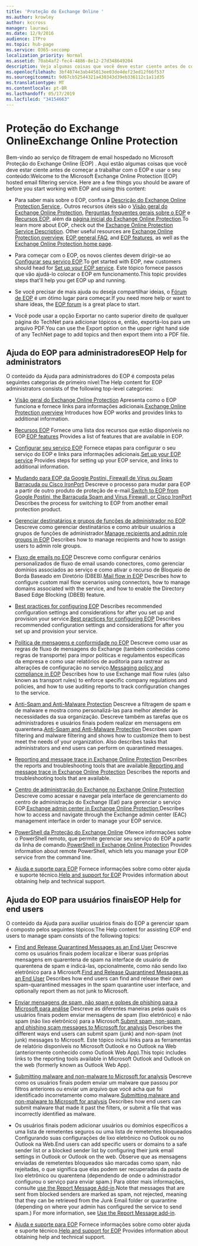 ```yaml
---
title: 'Proteção do Exchange Online '
ms.author: krowley
author: kccross
manager: laurawi
ms.date: 12/9/2016
audience: ITPro
ms.topic: hub-page
ms.service: O365-seccomp
localization_priority: Normal
ms.assetid: 70ab4af2-fec4-4886-8e12-27d348649204
description: Veja algumas coisas que você deve estar ciente antes de começar a trabalhar com o EOP.
ms.openlocfilehash: 3bf4874e3ab445813ee03de4def23ed12f66f537
ms.sourcegitcommit: 9d67cb52544321a430343d39eb336112c1a11d35
ms.translationtype: MT
ms.contentlocale: pt-BR
ms.lasthandoff: 05/17/2019
ms.locfileid: "34154663"
---
```

# <a name="exchange-online-protection"></a><span data-ttu-id="deb13-103">Proteção do Exchange Online</span><span class="sxs-lookup"><span data-stu-id="deb13-103">Exchange Online Protection</span></span> 

<span data-ttu-id="deb13-p101">Bem-vindo ao serviço de filtragem de email hospedado no Microsoft Proteção do Exchange Online (EOP) . Aqui estão algumas coisas que você deve estar ciente antes de começar a trabalhar com o EOP e usar o seu conteúdo:</span><span class="sxs-lookup"><span data-stu-id="deb13-p101">Welcome to the Microsoft Exchange Online Protection (EOP) hosted email filtering service. Here are a few things you should be aware of before you start working with EOP and using this content:</span></span>
  
- <span data-ttu-id="deb13-p102">Para saber mais sobre o EOP, confira a [Descrição do Exchange Online Protection Service ](https://go.microsoft.com/fwlink/p/?LinkId=320619). Outros recursos úteis são o [Visão geral do Exchange Online Protection](exchange-online-protection-overview.md), [Perguntas frequentes gerais sobre o EOP](eop-general-faq.md) e [Recursos EOP](eop-features.md), além da [página inicial do Exchange Online Protection](https://go.microsoft.com/fwlink/?LinkId=279912).</span><span class="sxs-lookup"><span data-stu-id="deb13-p102">To learn more about EOP, check out the [Exchange Online Protection Service Description](https://go.microsoft.com/fwlink/p/?LinkId=320619). Other useful resources are [Exchange Online Protection overview](exchange-online-protection-overview.md), [EOP general FAQ](eop-general-faq.md), and [EOP features](eop-features.md), as well as the [Exchange Online Protection home page](https://go.microsoft.com/fwlink/?LinkId=279912).</span></span>
    
- <span data-ttu-id="deb13-108">Para começar com o EOP, os novos clientes devem dirigir-se ao [Configurar seu serviço EOP](set-up-your-eop-service.md).</span><span class="sxs-lookup"><span data-stu-id="deb13-108">To get started with EOP, new customers should head for [Set up your EOP service](set-up-your-eop-service.md).</span></span> <span data-ttu-id="deb13-109">Este tópico fornece passos que vão ajudá-lo colocar o EOP em funcionamento.</span><span class="sxs-lookup"><span data-stu-id="deb13-109">This topic provides steps that'll help you get EOP up and running.</span></span> 
    
- <span data-ttu-id="deb13-110">Se você precisar de mais ajuda ou deseja compartilhar ideias, o [Fórum de EOP](https://go.microsoft.com/fwlink/?LinkId=285351) é um ótimo lugar para começar.</span><span class="sxs-lookup"><span data-stu-id="deb13-110">If you need more help or want to share ideas, the [EOP forum](https://go.microsoft.com/fwlink/?LinkId=285351) is a great place to start.</span></span> 
    
- <span data-ttu-id="deb13-111">Você pode usar a opção Exportar no canto superior direito de qualquer página do TechNet para adicionar tópicos e, então, exportá-los para um arquivo PDF.</span><span class="sxs-lookup"><span data-stu-id="deb13-111">You can use the Export option on the upper right hand side of any TechNet page to add topics and then export them into a PDF file.</span></span> 
    
## <a name="eop-help-for-administrators"></a><span data-ttu-id="deb13-112">Ajuda do EOP para administradores</span><span class="sxs-lookup"><span data-stu-id="deb13-112">EOP Help for administrators</span></span>

<span data-ttu-id="deb13-113">O conteúdo da Ajuda para administradores do EOP é composta pelas seguintes categorias de primeiro nível:</span><span class="sxs-lookup"><span data-stu-id="deb13-113">The Help content for EOP administrators consists of the following top-level categories:</span></span>
  
- <span data-ttu-id="deb13-114">[Visão geral do Exchange Online Protection](exchange-online-protection-overview.md) Apresenta como o EOP funciona e fornece links para informações adicionais.</span><span class="sxs-lookup"><span data-stu-id="deb13-114">[Exchange Online Protection overview](exchange-online-protection-overview.md) Introduces how EOP works and provides links to additional information.</span></span> 
    
- <span data-ttu-id="deb13-115">[Recursos EOP](eop-features.md) Fornece uma lista dos recursos que estão disponíveis no EOP.</span><span class="sxs-lookup"><span data-stu-id="deb13-115">[EOP features](eop-features.md) Provides a list of features that are available in EOP.</span></span> 
    
- <span data-ttu-id="deb13-116">[Configurar seu serviço EOP](set-up-your-eop-service.md) Fornece etapas para configurar o seu serviço do EOP e links para informações adicionais.</span><span class="sxs-lookup"><span data-stu-id="deb13-116">[Set up your EOP service](set-up-your-eop-service.md) Provides steps for setting up your EOP service, and links to additional information.</span></span> 
    
- <span data-ttu-id="deb13-117">[Mudando para EOP da Google Postini, Firewall de Vírus ou Spam Barracuda ou Cisco IronPort](switch-to-eop-from-google-postini-the-barracuda-spam-and-virus-firewall-or-cisco.md) Descreve o processo para mudar para EOP a partir de outro produto de proteção de e-mail.</span><span class="sxs-lookup"><span data-stu-id="deb13-117">[Switch to EOP from Google Postini, the Barracuda Spam and Virus Firewall, or Cisco IronPort](switch-to-eop-from-google-postini-the-barracuda-spam-and-virus-firewall-or-cisco.md) Describes the process for switching to EOP from another email protection product.</span></span> 
    
- <span data-ttu-id="deb13-118">[Gerenciar destinatários e grupos de funções de administrador no EOP](manage-recipients-and-admin-role-groups-in-eop.md) Descreve como gerenciar destinatários e como atribuir usuários a grupos de funções de administrador.</span><span class="sxs-lookup"><span data-stu-id="deb13-118">[Manage recipients and admin role groups in EOP](manage-recipients-and-admin-role-groups-in-eop.md) Describes how to manage recipients and how to assign users to admin role groups.</span></span> 
    
- <span data-ttu-id="deb13-119">[Fluxo de emails no EOP](mail-flow-in-eop.md) Descreve como configurar cenários personalizados de fluxo de email usando conectores, como gerenciar domínios associados ao serviço e como ativar o recurso de Bloqueio de Borda Baseado em Diretório (DBEB).</span><span class="sxs-lookup"><span data-stu-id="deb13-119">[Mail flow in EOP](mail-flow-in-eop.md) Describes how to configure custom mail flow scenarios using connectors, how to manage domains associated with the service, and how to enable the Directory Based Edge Blocking (DBEB) feature.</span></span> 
    
- <span data-ttu-id="deb13-120">[Best practices for configuring EOP](best-practices-for-configuring-eop.md) Describes recommended configuration settings and considerations for after you set up and provision your service.</span><span class="sxs-lookup"><span data-stu-id="deb13-120">[Best practices for configuring EOP](best-practices-for-configuring-eop.md) Describes recommended configuration settings and considerations for after you set up and provision your service.</span></span> 
    
- <span data-ttu-id="deb13-121">[Política de mensagens e conformidade no EOP](messaging-policy-and-compliance-in-eop.md) Descreve como usar as regras de fluxo de mensagens do Exchange (também conhecidas como regras de transporte) para impor políticas e regulamentos específicas da empresa e como usar relatórios de auditoria para rastrear as alterações de configuração no serviço.</span><span class="sxs-lookup"><span data-stu-id="deb13-121">[Messaging policy and compliance in EOP](messaging-policy-and-compliance-in-eop.md) Describes how to use Exchange mail flow rules (also known as transport rules) to enforce specific company regulations and policies, and how to use auditing reports to track configuration changes to the service.</span></span> 
    
- <span data-ttu-id="deb13-p104">[Anti-Spam and Anti-Malware Protection](http://technet.microsoft.com/library/93c6c227-7442-4293-b64d-ec8f15c928db.aspx) Descreve a filtragem de spam e de malware e mostra como personalizá-las para melhor atender às necessidades da sua organização. Descreve também as tarefas que os administradores e usuários finais podem realizar em mensagens em quarentena.</span><span class="sxs-lookup"><span data-stu-id="deb13-p104">[Anti-Spam and Anti-Malware Protection](http://technet.microsoft.com/library/93c6c227-7442-4293-b64d-ec8f15c928db.aspx) Describes spam filtering and malware filtering and shows how to customize them to best meet the needs of your organization. Also describes tasks that administrators and end users can perform on quarantined messages.</span></span> 
    
- <span data-ttu-id="deb13-124">[Reporting and message trace in Exchange Online Protection](reporting-and-message-trace-in-exchange-online-protection.md) Describes the reports and troubleshooting tools that are available.</span><span class="sxs-lookup"><span data-stu-id="deb13-124">[Reporting and message trace in Exchange Online Protection](reporting-and-message-trace-in-exchange-online-protection.md) Describes the reports and troubleshooting tools that are available.</span></span> 
    
- <span data-ttu-id="deb13-125">[Centro de administração do Exchange no Exchange Online Protection](../exchange-admin-center-in-exchange-online-protection-eop.md) Descreve como acessar e navegar pela interface de gerenciamento do centro de administração do Exchange (Eat) para gerenciar o serviço EOP.</span><span class="sxs-lookup"><span data-stu-id="deb13-125">[Exchange admin center in Exchange Online Protection ](../exchange-admin-center-in-exchange-online-protection-eop.md) Describes how to access and navigate through the Exchange admin center (EAC) management interface in order to manage your EOP service.</span></span> 
    
- <span data-ttu-id="deb13-126">[PowerShell da Proteção do Exchange Online](http://technet.microsoft.com/library/f7918a88-774a-405e-945b-bc2f5ee9f748.aspx) Oferece informações sobre o PowerShell remoto, que permite gerenciar seu serviço do EOP a partir da linha de comando.</span><span class="sxs-lookup"><span data-stu-id="deb13-126">[PowerShell in Exchange Online Protection](http://technet.microsoft.com/library/f7918a88-774a-405e-945b-bc2f5ee9f748.aspx) Provides information about remote PowerShell, which lets you manage your EOP service from the command line.</span></span> 
    
- <span data-ttu-id="deb13-127">[Ajuda e suporte para EOP](help-and-support-for-eop.md) Fornece informações sobre como obter ajuda e suporte técnico.</span><span class="sxs-lookup"><span data-stu-id="deb13-127">[Help and support for EOP](help-and-support-for-eop.md) Provides information about obtaining help and technical support.</span></span> 
    
## <a name="eop-help-for-end-users"></a><span data-ttu-id="deb13-128">Ajuda do EOP para usuários finais</span><span class="sxs-lookup"><span data-stu-id="deb13-128">EOP Help for end users</span></span>
<span data-ttu-id="deb13-129"><a name="sectionSection1"> </a></span><span class="sxs-lookup"><span data-stu-id="deb13-129"></span></span>

<span data-ttu-id="deb13-130">O conteúdo da Ajuda para auxiliar usuários finais do EOP a gerenciar spam é composto pelos seguintes tópicos:</span><span class="sxs-lookup"><span data-stu-id="deb13-130">The Help content for assisting EOP end users to manage spam consists of the following topics:</span></span>
  
- <span data-ttu-id="deb13-131">[Find and Release Quarantined Messages as an End User](http://technet.microsoft.com/library/e439b560-827a-4807-abd3-6b861c1ff786.aspx) Descreve como os usuários finais podem localizar e liberar suas próprias mensagens em quarentena de spam na interface de usuário de quarentena de spam e indicá-las, opcionalmente, como não sendo lixo eletrônico para a Microsoft.</span><span class="sxs-lookup"><span data-stu-id="deb13-131">[Find and Release Quarantined Messages as an End User](http://technet.microsoft.com/library/e439b560-827a-4807-abd3-6b861c1ff786.aspx) Describes how end users can find and release their own spam-quarantined messages in the spam quarantine user interface, and optionally report them as not junk to Microsoft.</span></span> 
        
- <span data-ttu-id="deb13-132">[Enviar mensagens de spam, não spam e golpes de phishing para a Microsoft para análise](../submit-spam-non-spam-and-phishing-scam-messages-to-microsoft-for-analysis.md) Descreve as diferentes maneiras pelas quais os usuários finais podem enviar mensagens de spam (lixo eletrônico) e não spam (não lixo eletrônico) para a Microsoft.</span><span class="sxs-lookup"><span data-stu-id="deb13-132">[Submit spam, non-spam, and phishing scam messages to Microsoft for analysis](../submit-spam-non-spam-and-phishing-scam-messages-to-microsoft-for-analysis.md) Describes the different ways end users can submit spam (junk) and non-spam (not junk) messages to Microsoft.</span></span> <span data-ttu-id="deb13-133">Este tópico inclui links para as ferramentas de relatório disponíveis no Microsoft Outlook e no Outlook na Web (anteriormente conhecido como Outlook Web App).</span><span class="sxs-lookup"><span data-stu-id="deb13-133">This topic includes links to the reporting tools available in Microsoft Outlook and Outlook on the web (formerly known as Outlook Web App).</span></span> 
    
- <span data-ttu-id="deb13-134">[Submitting malware and non-malware to Microsoft for analysis](../submitting-malware-and-non-malware-to-microsoft-for-analysis.md) Descreve como os usuários finais podem enviar um malware que passou por filtros anteriores ou enviar um arquivo que você acha que foi identificado incorretamente como malware.</span><span class="sxs-lookup"><span data-stu-id="deb13-134">[Submitting malware and non-malware to Microsoft for analysis](../submitting-malware-and-non-malware-to-microsoft-for-analysis.md) Describes how end users can submit malware that made it past the filters, or submit a file that was incorrectly identified as malware.</span></span> 
    
- <span data-ttu-id="deb13-135">Os usuários finais podem adicionar usuários ou domínios específicos a uma lista de remetentes seguros ou uma lista de remetentes bloqueados Configurando suas configurações de lixo eletrônico no Outlook ou no Outlook na Web.</span><span class="sxs-lookup"><span data-stu-id="deb13-135">End users can add specific users or domains to a safe sender list or a blocked sender list by configuring their junk email settings in Outlook or Outlook on the web.</span></span> <span data-ttu-id="deb13-136">Observe que as mensagens enviadas de remetentes bloqueados são marcadas como spam, não rejeitadas, o que significa que elas podem ser recuperadas da pasta de lixo eletrônico ou quarentena (dependendo de onde o administrador configurou o serviço para enviar spam.) Para obter mais informações, consulte [use the Report Message Add-in](https://support.office.com/article/addin-b5caa9f1-cdf3-4443-af8c-ff724ea719d2).</span><span class="sxs-lookup"><span data-stu-id="deb13-136">Note that messages that are sent from blocked senders are marked as spam, not rejected, meaning that they can be retrieved from the Junk Email folder or quarantine (depending on where your admin has configured the service to send spam.) For more information, see [Use the Report Message add-in](https://support.office.com/article/addin-b5caa9f1-cdf3-4443-af8c-ff724ea719d2).</span></span>
    
- <span data-ttu-id="deb13-137">[Ajuda e suporte para EOP](help-and-support-for-eop.md) Fornece informações sobre como obter ajuda e suporte técnico.</span><span class="sxs-lookup"><span data-stu-id="deb13-137">[Help and support for EOP](help-and-support-for-eop.md) Provides information about obtaining help and technical support.</span></span> 
    
